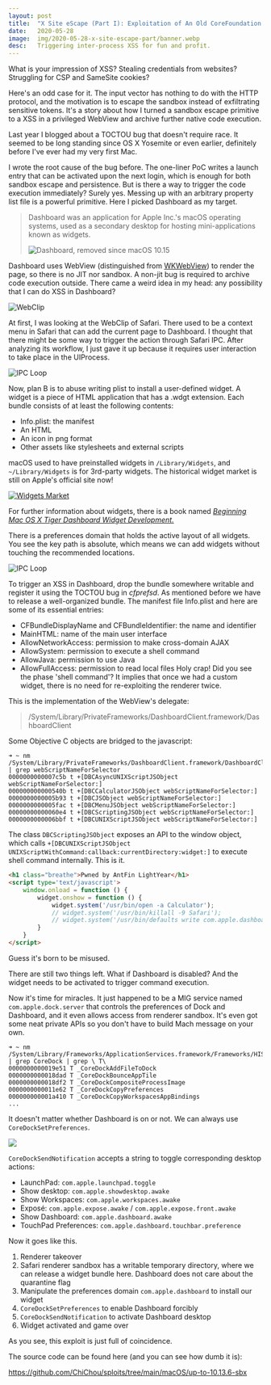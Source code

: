 ```yaml
---
layout:	post
title:	"X Site eScape (Part I): Exploitation of An Old CoreFoundation Sandbox Bug"
date:	2020-05-28
image:  img/2020-05-28-x-site-escape-part/banner.webp
desc:   Triggering inter-process XSS for fun and profit.
---
```


What is your impression of XSS? Stealing credentials from websites? Struggling for CSP and SameSite cookies?

Here's an odd case for it. The input vector has nothing to do with the HTTP protocol, and the motivation is to escape the sandbox instead of exfiltrating sensitive tokens. It's a story about how I turned a sandbox escape primitive to a XSS in a privileged WebView and archive further native code execution.

Last year I blogged about a TOCTOU bug that doesn't require race. It seemed to be long standing since OS X Yosemite or even earlier, definitely before I've ever had my very first Mac.

I wrote the root cause of the bug before. The one-liner PoC writes a launch entry that can be activated upon the next login, which is enough for both sandbox escape and persistence. But is there a way to trigger the code execution immediately? Surely yes. Messing up with an arbitrary property list file is a powerful primitive. Here I picked Dashboard as my target.

> Dashboard was an application for Apple Inc.'s macOS operating systems, used as a secondary desktop for hosting mini-applications known as widgets.
>
> ![Dashboard, removed since macOS 10.15](img/2020-05-28-x-site-escape-part/dashboard.png)

Dashboard uses WebView (distinguished from [WKWebView](https://developer.apple.com/documentation/webkit/wkwebview)) to render the page, so there is no JIT nor sandbox. A non-jit bug is required to archive code execution outside. There came a weird idea in my head: any possibility that I can do XSS in Dashboard?

![WebClip](img/2020-05-28-x-site-escape-part/webclip.png)

At first, I was looking at the WebClip of Safari. There used to be a context menu in Safari that can add the current page to Dashboard. I thought that there might be some way to trigger the action through Safari IPC. After analyzing its workflow, I just gave it up because it requires user interaction to take place in the UIProcess.

![IPC Loop](img/2020-05-28-x-site-escape-part/uiprocess.svg)

Now, plan B is to abuse writing plist to install a user-defined widget. A widget is a piece of HTML application that has a .wdgt extension. Each bundle consists of at least the following contents:

* Info.plist: the manifest
* An HTML
* An icon in png format
* Other assets like stylesheets and external scripts

macOS used to have preinstalled widgets in `/Library/Widgets`, and `~/Library/Widgets` is for 3rd-party widgets. The historical widget market is still on Apple's official site now!

[![Widgets Market](img/2020-05-28-x-site-escape-part/widgets-market.png)](https://web.archive.org/web/20190617220724/https://www.apple.com/downloads/dashboard/)

For further information about widgets, there is a book named [*Beginning Mac OS X Tiger Dashboard Widget Development.*](https://books.google.com.hk/books?id=8VH2FdsBO_UC)

There is a preferences domain that holds the active layout of all widgets. You see the key path is absolute, which means we can add widgets without touching the recommended locations.

![IPC Loop](img/2020-05-28-x-site-escape-part/dashboard-pref.svg)

To trigger an XSS in Dashboard, drop the bundle somewhere writable and register it using the TOCTOU bug in *cfprefsd*. As mentioned before we have to release a well-organized bundle. The manifest file Info.plist and here are some of its essential entries:

* CFBundleDisplayName and CFBundleIdentifier: the name and identifier
* MainHTML: name of the main user interface
* AllowNetworkAccess: permission to make cross-domain AJAX
* AllowSystem: permission to execute a shell command
* AllowJava: permission to use Java
* AllowFullAccess: permission to read local files
Holy crap! Did you see the phase 'shell command'? It implies that once we had a custom widget, there is no need for re-exploiting the renderer twice.

This is the implementation of the WebView's delegate:

> /System/Library/PrivateFrameworks/DashboardClient.framework/DashboardClient

Some Objective C objects are bridged to the javascript:

```
➜ ~ nm /System/Library/PrivateFrameworks/DashboardClient.framework/DashboardClient | grep webScriptNameForSelector
0000000000007c5b t +[DBCAsyncUNIXScriptJSObject webScriptNameForSelector:]
000000000000540b t +[DBCCalculatorJSObject webScriptNameForSelector:]
0000000000005b93 t +[DBCJSObject webScriptNameForSelector:]
0000000000005fac t +[DBCMenuJSObject webScriptNameForSelector:]
00000000000060e4 t +[DBCScriptingJSObject webScriptNameForSelector:]
0000000000006bbf t +[DBCUNIXScriptJSObject webScriptNameForSelector:]
```

The class `DBCScriptingJSObject` exposes an API to the window object, which calls `+[DBCUNIXScriptJSObject UNIXScriptWithCommand:callback:currentDirectory:widget:]` to execute shell command internally. This is it.


```html
<h1 class="breathe">Pwned by AntFin LightYear</h1>
<script type='text/javascript'>
    window.onload = function () {
        widget.onshow = function () {
            widget.system('/usr/bin/open -a Calculator');
            // widget.system('/usr/bin/killall -9 Safari');
            // widget.system('/usr/bin/defaults write com.apple.dashboard mcx-disabled -boolean YES');
        }
    }
</script>
```

Guess it's born to be misused.

There are still two things left. What if Dashboard is disabled? And the widget needs to be activated to trigger command execution.

Now it's time for miracles. It just happened to be a MIG service named `com.apple.dock.server` that controls the preferences of Dock and Dashboard, and it even allows access from renderer sandbox. It's even got some neat private APIs so you don't have to build Mach message on your own.

```
➜ ~ nm /System/Library/Frameworks/ApplicationServices.framework/Frameworks/HIServices.framework/HIServices | grep CoreDock | grep \ T\
0000000000019e51 T _CoreDockAddFileToDock
0000000000018dad T _CoreDockBounceAppTile
0000000000018df2 T _CoreDockCompositeProcessImage
0000000000011e62 T _CoreDockCopyPreferences
000000000001a410 T _CoreDockCopyWorkspacesAppBindings
...
```

It doesn't matter whether Dashboard is on or not. We can always use `CoreDockSetPreferences`.

![](img/2020-05-28-x-site-escape-part/dashboard-as-space.png)

`CoreDockSendNotification` accepts a string to toggle corresponding desktop actions:

* LaunchPad: `com.apple.launchpad.toggle`
* Show desktop: `com.apple.showdesktop.awake`
* Show Workspaces: `com.apple.workspaces.awake`
* Exposé: `com.apple.expose.awake` / `com.apple.expose.front.awake`
* Show Dashboard: `com.apple.dashboard.awake`
* TouchPad Preferences: `com.apple.dashboard.touchbar.preference`

Now it goes like this.

1. Renderer takeover
2. Safari renderer sandbox has a writable temporary directory, where we can release a widget bundle here. Dashboard does not care about the quarantine flag
3. Manipulate the preferences domain `com.apple.dashboard` to install our widget
4. `CoreDockSetPreferences` to enable Dashboard forcibly
5. `CoreDockSendNotification` to activate Dashboard desktop
6. Widget activated and game over

As you see, this exploit is just full of coincidence.

The source code can be found here (and you can see how dumb it is):

<https://github.com/ChiChou/sploits/tree/main/macOS/up-to-10.13.6-sbx>
